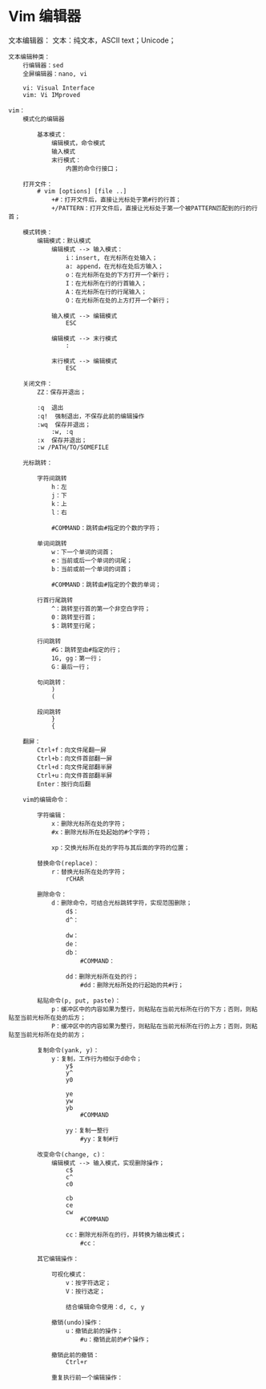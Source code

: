 # Vim 编辑器

文本编辑器：
		文本：纯文本，ASCII text；Unicode；
		

	文本编辑种类：
		行编辑器：sed
		全屏编辑器：nano, vi
		
		vi: Visual Interface
		vim: Vi IMproved
		
	vim：
		模式化的编辑器
		
			基本模式：
				编辑模式，命令模式
				输入模式
				末行模式：
					内置的命令行接口；
					
		打开文件：
			# vim [options] [file ..]
				+#：打开文件后，直接让光标处于第#行的行首；
				+/PATTERN：打开文件后，直接让光标处于第一个被PATTERN匹配到的行的行首；
				
		模式转换：
			编辑模式：默认模式
				编辑模式 --> 输入模式：
					i：insert, 在光标所在处输入；
					a: append，在光标在处后方输入；
					o：在光标所在处的下方打开一个新行；
					I：在光标所在行的行首输入；
					A：在光标所在行的行尾输入；
					O：在光标所在处的上方打开一个新行；
					
				输入模式 --> 编辑模式
					ESC
					
				编辑模式 --> 末行模式
					:
					
				末行模式 --> 编辑模式
					ESC
					
		关闭文件：
			ZZ：保存并退出；
			
			:q  退出
			:q!  强制退出，不保存此前的编辑操作
			:wq  保存并退出；
				:w, :q
			:x  保存并退出；
			:w /PATH/TO/SOMEFILE
			
		光标跳转：
			
			字符间跳转
				h：左
				j：下
				k：上
				l：右
				
				#COMMAND：跳转由#指定的个数的字符；
				
			单词间跳转
				w：下一个单词的词首；
				e：当前或后一个单词的词尾；
				b：当前或前一个单词的词首；
				
				#COMMAND：跳转由#指定的个数的单词；
				
			行首行尾跳转
				^：跳转至行首的第一个非空白字符；
				0：跳转至行首；
				$：跳转至行尾；
				
			行间跳转
				#G：跳转至由#指定的行；
				1G, gg：第一行；
				G：最后一行；
				
			句间跳转：
				)
				(
				
			段间跳转
				}
				{
				
		翻屏：
			Ctrl+f：向文件尾翻一屏
			Ctrl+b：向文件首部翻一屏
			Ctrl+d：向文件尾部翻半屏
			Ctrl+u：向文件首部翻半屏
			Enter：按行向后翻
			
		vim的编辑命令：
			
			字符编辑：
				x：删除光标所在处的字符；
				#x：删除光标所在处起始的#个字符；
				
				xp：交换光标所在处的字符与其后面的字符的位置；
				
			替换命令(replace)：
				r：替换光标所在处的字符；
					rCHAR
					
			删除命令：
				d：删除命令，可结合光标跳转字符，实现范围删除；
					d$：
					d^：
					
					dw：
					de：
					db：
						#COMMAND：
						
					dd：删除光标所在处的行；
						#dd：删除光标所处的行起始的共#行；
			
			粘贴命令(p, put, paste)：
				p：缓冲区中的内容如果为整行，则粘贴在当前光标所在行的下方；否则，则粘贴至当前光标所在处的后方；
				P：缓冲区中的内容如果为整行，则粘贴在当前光标所在行的上方；否则，则粘贴至当前光标所在处的前方；
			
			复制命令(yank, y)：
				y：复制，工作行为相似于d命令；
					y$
					y^
					y0
					
					ye
					yw
					yb
						#COMMAND
						
					yy：复制一整行
						#yy：复制#行
						
			改变命令(change, c)：
				编辑模式 --> 输入模式，实现删除操作；
					c$
					c^
					c0
					
					cb
					ce
					cw
						#COMMAND
						
					cc：删除光标所在的行，并转换为输出模式；
						#cc：
			
			其它编辑操作：
			
				可视化模式：
					v：按字符选定；
					V：按行选定；
					
					结合编辑命令使用：d, c, y
					
				撤销(undo)操作：
					u：撤销此前的操作；
						#u：撤销此前的#个操作；
						
				撤销此前的撤销：
					Ctrl+r
					
				重复执行前一个编辑操作：